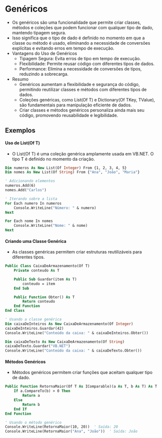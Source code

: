 # Genéricos

- Os genéricos são uma funcionalidade que permite criar classes, métodos e coleções que podem funcionar com qualquer tipo de dado, mantendo tipagem segura. 
- Isso significa que o tipo de dado é definido no momento em que a classe ou método é usado, eliminando a necessidade de conversões explícitas e evitando erros em tempo de execução.
- Vantagens do Uso de Genéricos
    - Tipagem Segura: Evita erros de tipo em tempo de execução.
    - Flexibilidade: Permite reusar código com diferentes tipos de dados.
    - Performance: Elimina a necessidade de conversões de tipos, reduzindo a sobrecarga.
- Resumo
    - Genéricos aumentam a flexibilidade e segurança do código, permitindo reutilizar classes e métodos com diferentes tipos de dados.
    - Coleções genéricas, como List(Of T) e Dictionary(Of TKey, TValue), são fundamentais para manipulação eficiente de dados.
    - Criar classes e métodos genéricos personaliza ainda mais seu código, promovendo reusabilidade e legibilidade.

## Exemplos

#### Uso de List(Of T)

- O List(Of T) é uma coleção genérica amplamente usada em VB.NET. O tipo T é definido no momento da criação.

~~~vb
Dim numeros As New List(Of Integer) From {1, 2, 3, 4, 5}
Dim nomes As New List(Of String) From {"Ana", "João", "Maria"}

' Adicionando elementos
numeros.Add(6)
nomes.Add("Carlos")

' Iterando sobre a lista
For Each numero In numeros
    Console.WriteLine("Número: " & numero)
Next

For Each nome In nomes
    Console.WriteLine("Nome: " & nome)
Next
~~~

#### Criando uma Classe Genérica

- As classes genéricas permitem criar estruturas reutilizáveis para diferentes tipos.

~~~vb
Public Class CaixaDeArmazenamento(Of T)
    Private conteudo As T

    Public Sub Guardar(item As T)
        conteudo = item
    End Sub

    Public Function Obter() As T
        Return conteudo
    End Function
End Class

' Usando a classe genérica
Dim caixaDeInteiros As New CaixaDeArmazenamento(Of Integer)
caixaDeInteiros.Guardar(42)
Console.WriteLine("Conteúdo da caixa: " & caixaDeInteiros.Obter())

Dim caixaDeTexto As New CaixaDeArmazenamento(Of String)
caixaDeTexto.Guardar("VB.NET")
Console.WriteLine("Conteúdo da caixa: " & caixaDeTexto.Obter())
~~~

#### Métodos Genéricos

- Métodos genéricos permitem criar funções que aceitam qualquer tipo de dado.

~~~vb
Public Function RetornaMaior(Of T As IComparable)(a As T, b As T) As T
    If a.CompareTo(b) > 0 Then
        Return a
    Else
        Return b
    End If
End Function

' Usando o método genérico
Console.WriteLine(RetornaMaior(10, 20))  ' Saída: 20
Console.WriteLine(RetornaMaior("Ana", "João"))  ' Saída: João
~~~